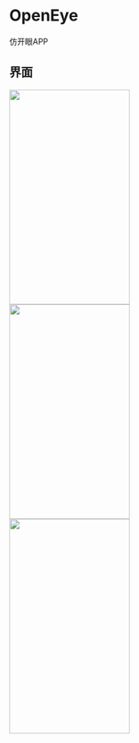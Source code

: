 # OpenEye
仿开眼APP

## 界面
<img src="https://user-images.githubusercontent.com/14260402/158049471-d41a721f-083e-4359-b90d-9c76d8638952.png" width="216" height="384" alt=""/><br/>
<img src="https://user-images.githubusercontent.com/14260402/158049478-a8ad3af6-94f2-4db0-be07-5b5abc518001.png" width="216" height="384" alt=""/><br/>
<img src="https://user-images.githubusercontent.com/14260402/158049486-64616cb7-3ace-4da9-b04d-09ae6e67eb8a.png" width="216" height="384" alt=""/><br/>

